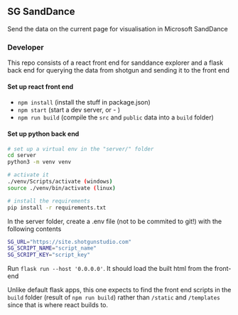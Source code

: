 ## SG SandDance

Send the data on the current page for visualisation in Microsoft SandDance

### Developer

This repo consists of a react front end for sanddance explorer and a flask back end
for querying the data from shotgun and sending it to the front end

#### Set up react front end

 - `npm install` (install the stuff in package.json)
 - `npm start` (start a dev server, or - )
 - `npm run build` (compile the `src` and `public` data into a `build` folder)  


#### Set up python back end

```bash
# set up a virtual env in the "server/" folder
cd server
python3 -m venv venv

# activate it
./venv/Scripts/activate (windows)
source ./venv/bin/activate (linux)

# install the requirements
pip install -r requirements.txt
```

In the server folder, create a .env file (not to be commited to git!) with the following contents

```bash
SG_URL="https://site.shotgunstudio.com"  
SG_SCRIPT_NAME="script_name"  
SG_SCRIPT_KEY="script_key"  
```

Run `flask run --host '0.0.0.0'`. It should load the built html from the front-end

Unlike default flask apps, this one expects to find the front end scripts in the
`build` folder (result of `npm run build`) rather than `/static` and `/templates`
since that is where react builds to. 
